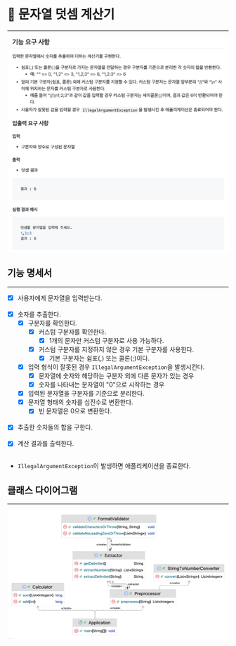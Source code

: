 # 🔢 문자열 덧셈 계산기

---

<img alt="requirements" src="./img/requirements.png" width="740"/>

## 기능 명세서

---

- [X] 사용자에게 문자열을 입력받는다.
<br/><br/>
- [X] 숫자를 추출한다.
    - [X] 구분자를 확인한다.
        - [X] 커스텀 구분자를 확인한다.
            - [X] 1개의 문자만 커스텀 구분자로 사용 가능하다.
        - [X] 커스텀 구분자를 지정하지 않은 경우 기본 구분자를 사용한다.
            - [X] 기본 구분자는 쉼표(,) 또는 콜론(;)이다.
    - [X] 입력 형식이 잘못된 경우 `IllegalArgumentException`을 발생시킨다.
        - [X] 문자열에 숫자와 해당하는 구분자 외에 다른 문자가 있는 경우
        - [X] 숫자를 나타내는 문자열이 "0"으로 시작하는 경우
    - [X] 입력된 문자열을 구분자를 기준으로 분리한다.
    - [X] 문자열 형태의 숫자를 십진수로 변환한다.
        - [X] 빈 문자열은 0으로 변환한다.
<br/><br/>
- [X] 추출한 숫자들의 합을 구한다.
  <br/><br/>
- [X] 계산 결과를 출력한다.
<br/><br/>
- `IllegalArgumentException`이 발생하면 애플리케이션을 종료한다.


## 클래스 다이어그램

---

<img alt="class_diagram" src="./img/calculator.png" width="740"/>